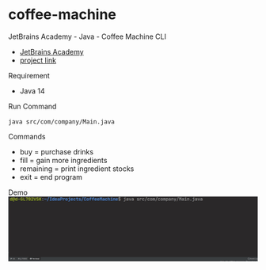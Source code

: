# coffee-machine
JetBrains Academy - Java - Coffee Machine CLI
- [JetBrains Academy](https://hyperskill.org)
- [project link](https://hyperskill.org/projects/33?goal=7)

Requirement
- Java 14

Run Command
```
java src/com/company/Main.java
```

Commands
- buy = purchase drinks
- fill = gain more ingredients
- remaining = print ingredient stocks
- exit = end program

Demo
![Demo](/coffee.gif)
